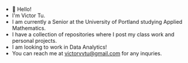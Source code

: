 - 👋 Hello! 
- I'm Victor Tu. 
- I am currently a Senior at the University of Portland studying Applied Mathematics. 
- I have a collection of repositories where I post my class work and personal projects. 
- I am looking to work in Data Analytics!
- You can reach me at victorvvtu@gmail.com for any inquries. 

<!---
VictorTu2/VictorTu2 is a ✨ special ✨ repository because its `README.md` (this file) appears on your GitHub profile.
You can click the Preview link to take a look at your changes.
--->
